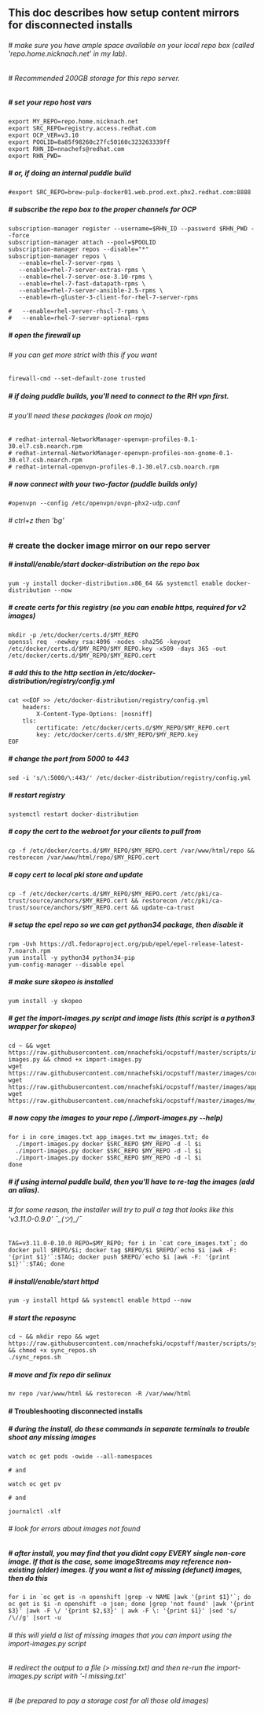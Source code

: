 ## This doc describes how setup content mirrors for disconnected installs

###### # make sure you have ample space available on your local repo box (called 'repo.home.nicknach.net' in my lab).  
###### # Recommended 200GB storage for this repo server.

##### # set your repo host vars
```
export MY_REPO=repo.home.nicknach.net
export SRC_REPO=registry.access.redhat.com
export OCP_VER=v3.10
export POOLID=8a85f98260c27fc50160c323263339ff
export RHN_ID=nnachefs@redhat.com
export RHN_PWD=
```
##### # or, if doing an internal puddle build
```
#export SRC_REPO=brew-pulp-docker01.web.prod.ext.phx2.redhat.com:8888
```
##### # subscribe the repo box to the proper channels for OCP
```
subscription-manager register --username=$RHN_ID --password $RHN_PWD --force
subscription-manager attach --pool=$POOLID
subscription-manager repos --disable="*"
subscription-manager repos \
   --enable=rhel-7-server-rpms \
   --enable=rhel-7-server-extras-rpms \
   --enable=rhel-7-server-ose-3.10-rpms \
   --enable=rhel-7-fast-datapath-rpms \
   --enable=rhel-7-server-ansible-2.5-rpms \
   --enable=rh-gluster-3-client-for-rhel-7-server-rpms
   
#   --enable=rhel-server-rhscl-7-rpms \
#   --enable=rhel-7-server-optional-rpms 
```
##### # open the firewall up
###### # you can get more strict with this if you want
```
firewall-cmd --set-default-zone trusted
```
##### # if doing puddle builds, you'll need to connect to the RH vpn first.
###### # you'll need these packages (look on mojo)
```
# redhat-internal-NetworkManager-openvpn-profiles-0.1-30.el7.csb.noarch.rpm
# redhat-internal-NetworkManager-openvpn-profiles-non-gnome-0.1-30.el7.csb.noarch.rpm
# redhat-internal-openvpn-profiles-0.1-30.el7.csb.noarch.rpm
```
##### # now connect with your two-factor (puddle builds only) 
```
#openvpn --config /etc/openvpn/ovpn-phx2-udp.conf
```
###### # ctrl+z then 'bg'

### # create the docker image mirror on our repo server
##### # install/enable/start docker-distribution on the repo box
```
yum -y install docker-distribution.x86_64 && systemctl enable docker-distribution --now
```
##### # create certs for this registry (so you can enable https, required for v2 images)
```
mkdir -p /etc/docker/certs.d/$MY_REPO
openssl req  -newkey rsa:4096 -nodes -sha256 -keyout /etc/docker/certs.d/$MY_REPO/$MY_REPO.key -x509 -days 365 -out /etc/docker/certs.d/$MY_REPO/$MY_REPO.cert
```
##### # add this to the http section in /etc/docker-distribution/registry/config.yml
```
cat <<EOF >> /etc/docker-distribution/registry/config.yml
    headers:
        X-Content-Type-Options: [nosniff]
    tls:
        certificate: /etc/docker/certs.d/$MY_REPO/$MY_REPO.cert
        key: /etc/docker/certs.d/$MY_REPO/$MY_REPO.key
EOF
```
##### # change the port from 5000 to 443
```
sed -i 's/\:5000/\:443/' /etc/docker-distribution/registry/config.yml
```
##### # restart registry
```
systemctl restart docker-distribution
```
##### # copy the cert to the webroot for your clients to pull from
```
cp -f /etc/docker/certs.d/$MY_REPO/$MY_REPO.cert /var/www/html/repo && restorecon /var/www/html/repo/$MY_REPO.cert
```
##### # copy cert to local pki store and update
```
cp -f /etc/docker/certs.d/$MY_REPO/$MY_REPO.cert /etc/pki/ca-trust/source/anchors/$MY_REPO.cert && restorecon /etc/pki/ca-trust/source/anchors/$MY_REPO.cert && update-ca-trust
```
##### # setup the epel repo so we can get python34 package, then disable it
```
rpm -Uvh https://dl.fedoraproject.org/pub/epel/epel-release-latest-7.noarch.rpm
yum install -y python34 python34-pip
yum-config-manager --disable epel
```
##### # make sure skopeo is installed
```
yum install -y skopeo
```
##### # get the import-images.py script and image lists (this script is a python3 wrapper for skopeo)
```
cd ~ && wget https://raw.githubusercontent.com/nnachefski/ocpstuff/master/scripts/import-images.py && chmod +x import-images.py
wget https://raw.githubusercontent.com/nnachefski/ocpstuff/master/images/core_images.txt
wget https://raw.githubusercontent.com/nnachefski/ocpstuff/master/images/app_images.txt
wget https://raw.githubusercontent.com/nnachefski/ocpstuff/master/images/mw_images.txt  
```
##### # now copy the images to your repo (./import-images.py --help)
``` 
for i in core_images.txt app_images.txt mw_images.txt; do
  ./import-images.py docker $SRC_REPO $MY_REPO -d -l $i
  ./import-images.py docker $SRC_REPO $MY_REPO -d -l $i
  ./import-images.py docker $SRC_REPO $MY_REPO -d -l $i
done
```
##### # if using internal puddle build, then you'll have to re-tag the images (add an alias).
###### # for some reason, the installer will try to pull a tag that looks like this 'v3.11.0-0.9.0' ¯\_(ツ)_/¯
```
TAG=v3.11.0-0.10.0 REPO=$MY_REPO; for i in `cat core_images.txt`; do docker pull $REPO/$i; docker tag $REPO/$i $REPO/`echo $i |awk -F: '{print $1}'`:$TAG; docker push $REPO/`echo $i |awk -F: '{print $1}'`:$TAG; done
```
##### # install/enable/start httpd
```
yum -y install httpd && systemctl enable httpd --now
```
##### # start the reposync
```
cd ~ && mkdir repo && wget https://raw.githubusercontent.com/nnachefski/ocpstuff/master/scripts/sync_repos.sh && chmod +x sync_repos.sh
./sync_repos.sh
```
##### # move and fix repo dir selinux
```
mv repo /var/www/html && restorecon -R /var/www/html
```
#### # Troubleshooting disconnected installs
##### # during the install, do these commands in separate terminals to trouble shoot any missing images
```
watch oc get pods -owide --all-namespaces

# and

watch oc get pv

# and

journalctl -xlf
```
###### # look for errors about images not found
##### # after install, you may find that you didnt copy EVERY single non-core image.  If that is the case, *some* imageStreams may reference non-existing (older) images.  If you want a list of missing (defunct) images, then do this
```
for i in `oc get is -n openshift |grep -v NAME |awk '{print $1}'`; do oc get is $i -n openshift -o json; done |grep 'not found' |awk '{print $3}' |awk -F \/ '{print $2,$3}' | awk -F \: '{print $1}' |sed 's/ /\//g' |sort -u
```
###### # this will yield a list of missing images that you can import using the import-images.py script
###### # redirect the output to a file (> missing.txt) and then re-run the import-images.py script with '-l missing.txt'
###### # (be prepared to pay a storage cost for all those old images)
